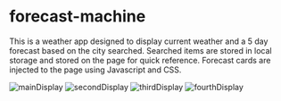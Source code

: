 # forecast-machine

This is a weather app designed to display current weather and a 5 day forecast based on the city searched.
Searched items are stored in local storage and stored on the page for quick reference.
Forecast cards are injected to the page using Javascript and CSS.


![mainDisplay](https://user-images.githubusercontent.com/114010089/205792095-5d2f328e-27e1-4d88-a5c3-3e783209da8e.png)
![secondDisplay](https://user-images.githubusercontent.com/114010089/205792114-d878186c-5111-41db-bb27-7cf872930a08.png)
![thirdDisplay](https://user-images.githubusercontent.com/114010089/205792127-ff34c0c9-9751-43c4-9824-510fe33a0275.png)
![fourthDisplay](https://user-images.githubusercontent.com/114010089/205792166-9f35b5f9-1c68-432d-b7dc-a27249bc8423.png)

